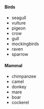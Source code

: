 #### Birds

* seagull
* vulture
* pigeon
* crow
* gull
* mockingbirds
* raven
* sparrow

#### Mammal
* chimpanzee
* camel
* donkey
* mare
* boar
* cockerel